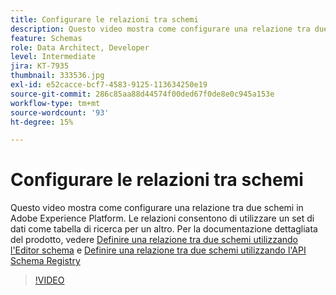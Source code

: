 ```yaml
---
title: Configurare le relazioni tra schemi
description: Questo video mostra come configurare una relazione tra due schemi in Adobe Experience Platform. Le relazioni consentono di utilizzare un set di dati come tabella di ricerca per un altro.
feature: Schemas
role: Data Architect, Developer
level: Intermediate
jira: KT-7935
thumbnail: 333536.jpg
exl-id: e52cacce-bcf7-4583-9125-113634250e19
source-git-commit: 286c85aa88d44574f00ded67f0de8e0c945a153e
workflow-type: tm+mt
source-wordcount: '93'
ht-degree: 15%

---
```


# Configurare le relazioni tra schemi

Questo video mostra come configurare una relazione tra due schemi in Adobe Experience Platform. Le relazioni consentono di utilizzare un set di dati come tabella di ricerca per un altro. Per la documentazione dettagliata del prodotto, vedere [Definire una relazione tra due schemi utilizzando l&#39;Editor schema](https://experienceleague.adobe.com/docs/experience-platform/xdm/tutorials/relationship-ui.html?lang=it) e [Definire una relazione tra due schemi utilizzando l&#39;API Schema Registry](https://experienceleague.adobe.com/docs/experience-platform/xdm/tutorials/relationship-api.html?lang=it)

>[!VIDEO](https://video.tv.adobe.com/v/333536?learn=on&enablevpops)

